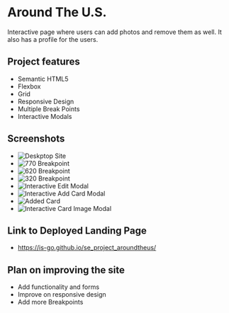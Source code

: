 # Around The U.S.

Interactive page where users can add photos and remove them as well.
It also has a profile for the users.

## Project features

- Semantic HTML5
- Flexbox
- Grid
- Responsive Design
- Multiple Break Points
- Interactive Modals

## Screenshots

- ![Deskptop Site](./images/demo/Desktop-Screen.png)
- ![770 Breakpoint](./images/demo/770-Breakpoint.png)
- ![620 Breakpoint](./images/demo/620%20Breakpoint.png)
- ![320 Breakpoint](./images/demo/320%20Breakpoint.png)
- ![Interactive Edit Modal](./images/demo/Interactive-Modal.png)
- ![Interactive Add Card Modal](./images/demo/Add-card-modal.png)
- ![Added Card](./images/demo/Added-card.png)
- ![Interactive Card Image  Modal](./images/demo/Card-image-modal.png)

## Link to Deployed Landing Page

- https://is-go.github.io/se_project_aroundtheus/

## Plan on improving the site

- Add functionality and forms
- Improve on responsive design
- Add more Breakpoints
